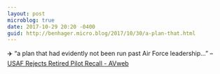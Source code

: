 ```yaml
---
layout: post
microblog: true
date: 2017-10-29 20:20 -0400
guid: http://benhager.micro.blog/2017/10/30/a-plan-that.html
---
```

✈️ “a plan that had evidently not been run past Air Force leadership…” – [USAF Rejects Retired Pilot Recall - AVweb](https://www.avweb.com/avwebflash/news/USAF-Rejects-Retired-Pilot-Recall-229816-1.html)
